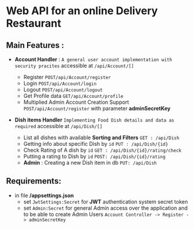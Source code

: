 # Web API for an online Delivery Restaurant

## Main Features :

- **Account Handler**  :  `A general user account implementation with security pracites` accessible at `/api/Account/[]`
  - Register `POST/api/Account/register`
  - Login `POST/api/Account/login`
  - Logout `POST/api/Account/logout`
  - Get Profile data `GET/api/Account/profile`
  - Multiplied Admin Account Creation Support `POST/api/Account/register` with parameter **adminSecretKey**

- **Dish items Handler**   `Implementing Food Dish details and data as required` accessible at `/api/Dish/[]`
  - List all dishes with available **Sorting and Filters**  `GET : /api/Dish`
  - Getting info about specific Dish by ``id``  `PUT : /api/Dish/{id}`
  - Check Rating of A dish by `id` `GET : /api/Dish/{id}/rating/check`
  - Putting a rating to Dish by `id`   `POST: /api/Dish/{id}/rating`
  - **Admin** : Creating a new Dish item in db `PUT: /api/Dish`



## Requirements:

- in file **/appsettings.json** 
  - set `JwtSettings:Secret` for **JWT** authentication system secret token 
  - set `Admin:Secret` for general Admin access over the application and to be able to create Admin Users `Account Controller -> Register -> adminSecretKey`
